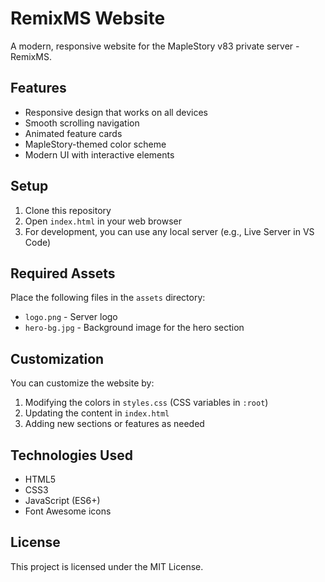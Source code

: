 # RemixMS Website

A modern, responsive website for the MapleStory v83 private server - RemixMS.

## Features

- Responsive design that works on all devices
- Smooth scrolling navigation
- Animated feature cards
- MapleStory-themed color scheme
- Modern UI with interactive elements

## Setup

1. Clone this repository
2. Open `index.html` in your web browser
3. For development, you can use any local server (e.g., Live Server in VS Code)

## Required Assets

Place the following files in the `assets` directory:
- `logo.png` - Server logo
- `hero-bg.jpg` - Background image for the hero section

## Customization

You can customize the website by:
1. Modifying the colors in `styles.css` (CSS variables in `:root`)
2. Updating the content in `index.html`
3. Adding new sections or features as needed

## Technologies Used

- HTML5
- CSS3
- JavaScript (ES6+)
- Font Awesome icons

## License

This project is licensed under the MIT License. 
